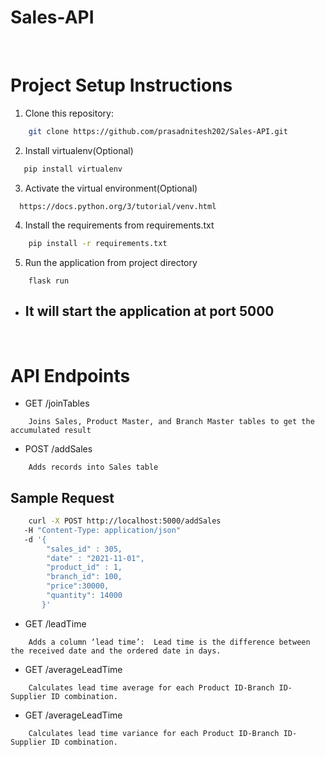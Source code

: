 # Sales-API

<br>

# Project Setup Instructions

1. Clone this repository:

```bash
    git clone https://github.com/prasadnitesh202/Sales-API.git
```

2. Install virtualenv(Optional)

```bash
   pip install virtualenv
```

3. Activate the virtual environment(Optional)

```
  https://docs.python.org/3/tutorial/venv.html
```

4. Install the requirements from requirements.txt

```bash
    pip install -r requirements.txt
```

5. Run the application from project directory

```
    flask run
```

- ## It will start the application at port 5000

<br>

# API Endpoints

- GET /joinTables

```
    Joins Sales, Product Master, and Branch Master tables to get the accumulated result
```

- POST /addSales

```
    Adds records into Sales table
```

## Sample Request

```bash
    curl -X POST http://localhost:5000/addSales
   -H "Content-Type: application/json"
   -d '{
        "sales_id" : 305,
        "date" : "2021-11-01",
        "product_id" : 1,
        "branch_id": 100,
        "price":30000,
        "quantity": 14000
       }'

```

- GET /leadTime

```
    Adds a column ‘lead time’:  Lead time is the difference between the received date and the ordered date in days.

```

- GET /averageLeadTime

```
    Calculates lead time average for each Product ID-Branch ID-Supplier ID combination.

```

- GET /averageLeadTime

```
    Calculates lead time variance for each Product ID-Branch ID-Supplier ID combination.
```

